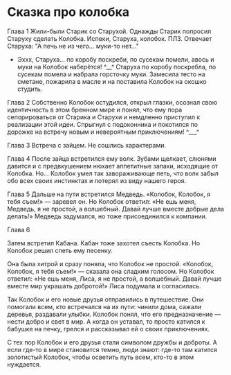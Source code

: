 # Сказка про колобка

Глава 1
Жили-были Старик со Старухой. Однажды Старик попросил Старуху сделать Колобка. Испеки, Старуха, колобок. ПЛЗ. 
Отвечает Старуха: "А печь не из чего... муки-то нет..."
- Эххх, Старуха... по коробу поскреби, по сусекам помели, авось и муки на Колобок наберётся! ^__^
Старуха по коробу поскребла, по сусекам помела и набрала горсточку муки.
Замесила тесто на сметане, пожарила в масле и на поставила Колобок на окошко студить. 

Глава 2
Собственно Колобок остудился, открыл глазки, осознал свою идентичность в этом бренном мире и понял, что ему пора сепорироваться от Старика и Старухи и немдленно приступил к реализации этой идеи. Спрыгнул с подоконника и покотился по дорожке на встречу новым и невероятным приключениям! ^___^

Глава 3
Встреча с зайцем. Не сошлись характерами. 

Глава 4
После зайца встретился ему волк. Зубами щелкает, слюнями давится и с предвкушением нюхает аппетитные запахи, исходящие от Колобка. Но... Колобок умел так завораживающе петь, что волк забыл обо всех своих инстинктах и потерял из виду нашего героя.

Глава 5
Дальше на пути встретился Медведь. «Колобок, Колобок, я тебя съем!» — заревел он. Но Колобок ответил: «Не ешь меня, Медведь, я не простой, а волшебный. Давай лучше вместе добрые дела делать!» Медведь задумался, но тоже присоединился к компании.

Глава 6

Затем встретил Кабана. Кабан тоже захотел съесть Колобка. Но Колобок решил спеть ему песенку. 

Она была хитрой и сразу поняла, что Колобок не простой. «Колобок, Колобок, я тебя съем!» — сказала она сладким голосом. Но Колобок ответил: «Не ешь меня, Лиса, я не простой, а волшебный. Давай лучше вместе мир украшать добротой!» Лиса подумала и согласилась.

Так Колобок и его новые друзья отправились в путешествие. Они помогали всем, кто встречался на их пути: чинили дома, сажали деревья, раздавали улыбки. Колобок понял, что его предназначение — нести добро и свет в мир. А когда он уставал, то просто катился к бабушке на печку, грелся и рассказывал ей о своих приключениях.

С тех пор Колобок и его друзья стали символом дружбы и доброты. А если где-то в мире становится темно, люди знают: где-то там катится золотистый Колобок, чтобы осветить путь всем, кто-то в этом нуждается.
